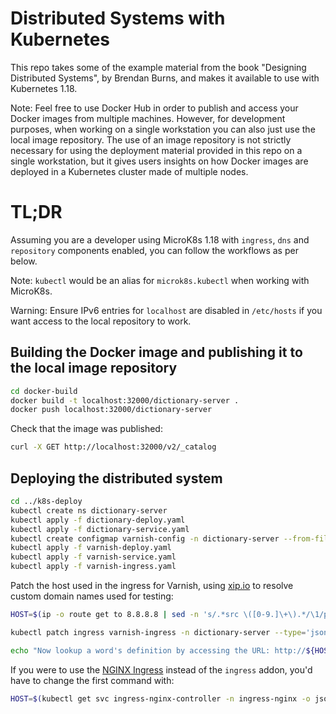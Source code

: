 # Distributed Systems with Kubernetes

This repo takes some of the example material from the book "Designing Distributed Systems", by Brendan Burns, and makes it available to use with Kubernetes 1.18.

Note: Feel free to use Docker Hub in order to publish and access your Docker images from multiple machines. However, for development purposes, when working on a single workstation you can also just use the local image repository. The use of an image repository is not strictly necessary for using the deployment material provided in this repo on a single workstation, but it gives users insights on how Docker images are deployed in a Kubernetes cluster made of multiple nodes.

# TL;DR

Assuming you are a developer using MicroK8s 1.18 with `ingress`, `dns` and `repository` components enabled, you can follow the workflows as per below.

Note: `kubectl` would be an alias for `microk8s.kubectl` when working with MicroK8s.

Warning: Ensure IPv6 entries for `localhost` are disabled in `/etc/hosts` if you want access to the local repository to work.

## Building the Docker image and publishing it to the local image repository

```bash
cd docker-build
docker build -t localhost:32000/dictionary-server .
docker push localhost:32000/dictionary-server
```

Check that the image was published:

```bash
curl -X GET http://localhost:32000/v2/_catalog
```

## Deploying the distributed system

```bash
cd ../k8s-deploy
kubectl create ns dictionary-server
kubectl apply -f dictionary-deploy.yaml
kubectl apply -f dictionary-service.yaml
kubectl create configmap varnish-config -n dictionary-server --from-file=default.vcl
kubectl apply -f varnish-deploy.yaml
kubectl apply -f varnish-service.yaml
kubectl apply -f varnish-ingress.yaml
```

Patch the host used in the ingress for Varnish, using [xip.io](http://xip.io/) to resolve custom domain names used for testing:

```bash
HOST=$(ip -o route get to 8.8.8.8 | sed -n 's/.*src \([0-9.]\+\).*/\1/p').xip.io

kubectl patch ingress varnish-ingress -n dictionary-server --type='json' -p="[{\"op\": \"replace\", \"path\": \"/spec/rules/0/host\", \"value\":\"${HOST}\"}]"

echo "Now lookup a word's definition by accessing the URL: http://${HOST}/search/word"
```

If you were to use the [NGINX Ingress](https://kubernetes.github.io/ingress-nginx/) instead of the `ingress` addon, you'd have to change the first command with:

```bash
HOST=$(kubectl get svc ingress-nginx-controller -n ingress-nginx -o jsonpath='{.status.loadBalancer.ingress[0].ip}').xip.io
```
